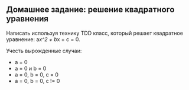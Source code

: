 Домашнее задание: решение квадратного уравнения
-----------------------------------------------

Написать используя технику TDD класс, который решает квадратное уравнение: a*x^2 + b*x + c = 0. 

Учесть вырожденные случаи: 
* a = 0
* a = 0 и b = 0
* a = 0, b = 0, c = 0
* a = 0, b = 0, c != 0